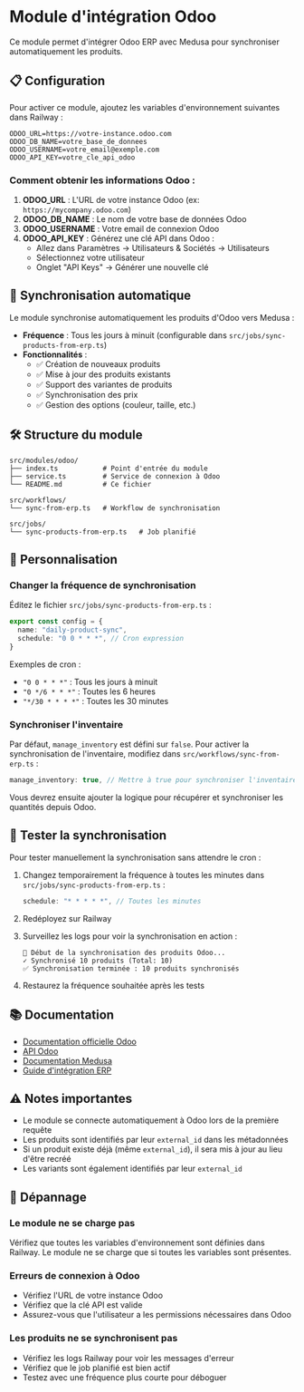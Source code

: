 # Module d'intégration Odoo

Ce module permet d'intégrer Odoo ERP avec Medusa pour synchroniser automatiquement les produits.

## 📋 Configuration

Pour activer ce module, ajoutez les variables d'environnement suivantes dans Railway :

```env
ODOO_URL=https://votre-instance.odoo.com
ODOO_DB_NAME=votre_base_de_donnees
ODOO_USERNAME=votre_email@exemple.com
ODOO_API_KEY=votre_cle_api_odoo
```

### Comment obtenir les informations Odoo :

1. **ODOO_URL** : L'URL de votre instance Odoo (ex: `https://mycompany.odoo.com`)
2. **ODOO_DB_NAME** : Le nom de votre base de données Odoo
3. **ODOO_USERNAME** : Votre email de connexion Odoo
4. **ODOO_API_KEY** : Générez une clé API dans Odoo :
   - Allez dans Paramètres → Utilisateurs & Sociétés → Utilisateurs
   - Sélectionnez votre utilisateur
   - Onglet "API Keys" → Générer une nouvelle clé

## 🔄 Synchronisation automatique

Le module synchronise automatiquement les produits d'Odoo vers Medusa :

- **Fréquence** : Tous les jours à minuit (configurable dans `src/jobs/sync-products-from-erp.ts`)
- **Fonctionnalités** :
  - ✅ Création de nouveaux produits
  - ✅ Mise à jour des produits existants
  - ✅ Support des variantes de produits
  - ✅ Synchronisation des prix
  - ✅ Gestion des options (couleur, taille, etc.)

## 🛠️ Structure du module

```
src/modules/odoo/
├── index.ts           # Point d'entrée du module
├── service.ts         # Service de connexion à Odoo
└── README.md          # Ce fichier

src/workflows/
└── sync-from-erp.ts   # Workflow de synchronisation

src/jobs/
└── sync-products-from-erp.ts   # Job planifié
```

## 📝 Personnalisation

### Changer la fréquence de synchronisation

Éditez le fichier `src/jobs/sync-products-from-erp.ts` :

```typescript
export const config = {
  name: "daily-product-sync",
  schedule: "0 0 * * *", // Cron expression
}
```

Exemples de cron :
- `"0 0 * * *"` : Tous les jours à minuit
- `"0 */6 * * *"` : Toutes les 6 heures
- `"*/30 * * * *"` : Toutes les 30 minutes

### Synchroniser l'inventaire

Par défaut, `manage_inventory` est défini sur `false`. Pour activer la synchronisation de l'inventaire, modifiez dans `src/workflows/sync-from-erp.ts` :

```typescript
manage_inventory: true, // Mettre à true pour synchroniser l'inventaire
```

Vous devrez ensuite ajouter la logique pour récupérer et synchroniser les quantités depuis Odoo.

## 🧪 Tester la synchronisation

Pour tester manuellement la synchronisation sans attendre le cron :

1. Changez temporairement la fréquence à toutes les minutes dans `src/jobs/sync-products-from-erp.ts` :
   ```typescript
   schedule: "* * * * *", // Toutes les minutes
   ```

2. Redéployez sur Railway

3. Surveillez les logs pour voir la synchronisation en action :
   ```
   🔄 Début de la synchronisation des produits Odoo...
   ✓ Synchronisé 10 produits (Total: 10)
   ✅ Synchronisation terminée : 10 produits synchronisés
   ```

4. Restaurez la fréquence souhaitée après les tests

## 📚 Documentation

- [Documentation officielle Odoo](https://www.odoo.com/documentation/17.0/)
- [API Odoo](https://www.odoo.com/documentation/17.0/developer/reference/external_api.html)
- [Documentation Medusa](https://docs.medusajs.com/)
- [Guide d'intégration ERP](https://docs.medusajs.com/resources/recipes/erp/odoo)

## ⚠️ Notes importantes

- Le module se connecte automatiquement à Odoo lors de la première requête
- Les produits sont identifiés par leur `external_id` dans les métadonnées
- Si un produit existe déjà (même `external_id`), il sera mis à jour au lieu d'être recréé
- Les variants sont également identifiés par leur `external_id`

## 🐛 Dépannage

### Le module ne se charge pas

Vérifiez que toutes les variables d'environnement sont définies dans Railway. Le module ne se charge que si toutes les variables sont présentes.

### Erreurs de connexion à Odoo

- Vérifiez l'URL de votre instance Odoo
- Vérifiez que la clé API est valide
- Assurez-vous que l'utilisateur a les permissions nécessaires dans Odoo

### Les produits ne se synchronisent pas

- Vérifiez les logs Railway pour voir les messages d'erreur
- Vérifiez que le job planifié est bien actif
- Testez avec une fréquence plus courte pour déboguer

